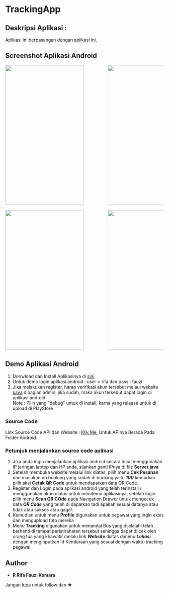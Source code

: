 # TrackingApp

## Deskripsi Aplikasi :
Aplikasi ini berpasangan dengan <a href="https://github.com/rrifafauzikomara/BookingTicketWebBasedV.2">aplikasi ini.</a>

## Screenshot Aplikasi Android
<pre>
<img src="ScreenShoot/Screenshot_2018-02-14-13-55-10.png" width="250" height="444">         <img src="ScreenShoot/Screenshot_2018-02-14-13-55-30.png" width="250" height="444">         <img src="ScreenShoot/Screenshot_2018-02-14-13-55-38.png" width="250" height="444">         <img src="ScreenShoot/Screenshot_2018-02-14-13-55-52.png" width="250" height="444">         <img src="ScreenShoot/Screenshot_2018-02-14-13-55-59.png" width="250" height="444">         <img src="ScreenShoot/Screenshot_2018-02-14-13-56-08.png" width="250" height="444">
</pre>

<pre>
<img src="ScreenShoot/Screenshot_2018-02-14-13-56-16.png" width="250" height="444">         <img src="ScreenShoot/Screenshot_2018-02-14-13-56-32.png" width="250" height="444">         <img src="ScreenShoot/Screenshot_2018-02-14-13-56-49.png" width="250" height="444">         <img src="ScreenShoot/Screenshot_2018-02-14-13-56-58.png" width="250" height="444">         <img src="ScreenShoot/Screenshot_2018-02-14-13-57-08.png" width="250" height="444">
</pre>

## Demo Aplikasi Android
1.  Donwload dan Install Aplikasinya di <a href="https://drive.google.com/open?id=18y97hdUn3PcDtWGa0ia4rhgtlrdo24Jd">sini</a>
2.  Untuk demo login aplikasi android : user = rifa dan pass : fauzi
3.  Jika melakukan register, harap verifikasi akun tersebut melaui website <a href="http://r-fauzi.xyz">saya</a> dibagian admin, jika sudah, maka akun tersebut dapat login di aplikasi android.
<br>Note : Pilih yang "debug" untuk di install, karna yang release untuk di upload di PlayStore

### Source Code
Link Source Code API dan Website : <a href="https://github.com/rrifafauzikomara/BookingTicketWebBasedV.2">Klik Me,</a> Untuk APInya Berada Pada Folder Android.

### Petunjuk menjalankan source code aplikasi
1. Jika anda ingin menjalankan aplikasi android secara local menggunakan IP jaringan laptop dan HP anda, silahkan ganti IPnya di file **Server.java**
2. Setelah membuka website melalui link diatas, pilih menu **Cek Pesanan** dan masukan no booking yang sudah di booking yaitu ***100*** kemudian pilih aksi **Cetak QR Code** untuk mendapatkan data QR Code.
3. Register dan Login pada aplikasi android yang telah terinstall / menggunakan akun diatas untuk mendemo aplikasinya, setelah login pilih menu **Scan QR COde** pada Navigation Drawer untuk mengecek data ***QR Code*** yang telah di dapatkan tadi apakah sesuai datanya atau tidak atau sukses atau gagal.
4. Kemudian untuk menu **Profile** digunakan untuk pegawai yang ingin eksis dan mengupload foto mereka
5. Menu **Tracking** digunakan untuk menandai Bus yang dijelajahi telah berhenti di tempat peristirahatan tersebut sehingga dapat di cek oleh orang tua yang khawatir melalu link ***Website*** diatas dimenu ***Lokasi*** dengan menginputkan Id Kendaraan yang sesuai dengan waktu tracking pegawai.

## Author

* **R Rifa Fauzi Komara**

Jangan lupa untuk follow dan ★

